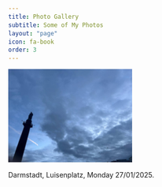 ```yaml
---
title: Photo Gallery
subtitle: Some of My Photos
layout: "page"
icon: fa-book
order: 3
---
```


<a href="#" class="image featured">
  <img src="assets/images/test1.jpg" alt="" style="width: 50%; height: auto;" />
</a>

Darmstadt, Luisenplatz, Monday 27/01/2025.
